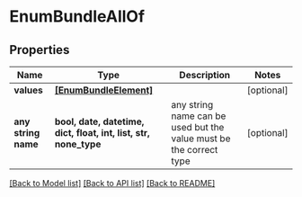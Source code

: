 # EnumBundleAllOf


## Properties
Name | Type | Description | Notes
------------ | ------------- | ------------- | -------------
**values** | [**[EnumBundleElement]**](EnumBundleElement.md) |  | [optional] 
**any string name** | **bool, date, datetime, dict, float, int, list, str, none_type** | any string name can be used but the value must be the correct type | [optional]

[[Back to Model list]](../README.md#documentation-for-models) [[Back to API list]](../README.md#documentation-for-api-endpoints) [[Back to README]](../README.md)


